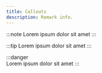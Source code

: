 ```yaml
---
title: Callouts
description: Remark info.
---
```


:::note
Lorem ipsum dolor sit amet
:::

:::tip
Lorem ipsum dolor sit amet
:::

:::danger  
Lorem ipsum dolor sit amet
:::
